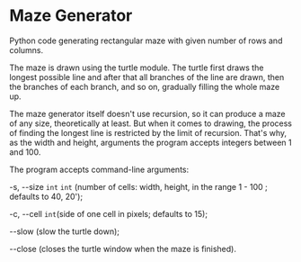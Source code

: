 # Maze Generator

Python code generating rectangular maze with given number of rows and columns.

The maze is drawn using the turtle module. The turtle first draws the longest possible line and after that all branches of the line are drawn, then the branches of each branch, and so on, gradually filling the whole maze up.

The maze generator itself doesn't use recursion, so it can produce a maze of any size, theoretically at least. But when it comes to drawing, the process of finding the longest line is restricted by the limit of recursion. That's why, as the width and height, arguments the program accepts integers between 1 and 100.

The program accepts command-line arguments:

-s, --size `int` `int` (number of cells: width, height, in the range 1 - 100 ; defaults to 40, 20');

-c, --cell `int`(side of one cell in pixels; defaults to 15);

--slow (slow the turtle down);

--close (closes the turtle window when the maze is finished).
